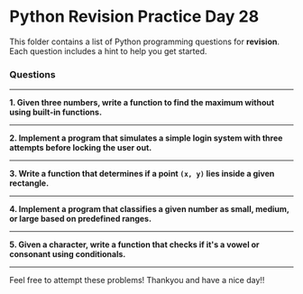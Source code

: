 # Python Revision Practice **Day 28**

This folder contains a list of Python programming questions for **revision**. Each question includes a hint to help you get started.

### Questions

---

**1. Given three numbers, write a function to find the maximum without using built-in functions.**

---


**2. Implement a program that simulates a simple login system with three attempts before locking the user out.**

---


**3. Write a function that determines if a point `(x, y)` lies inside a given rectangle.**

---


**4. Implement a program that classifies a given number as small, medium, or large based on predefined ranges.**

---


**5. Given a character, write a function that checks if it's a vowel or consonant using conditionals.**

---


Feel free to attempt these problems!
Thankyou and have a nice day!!
